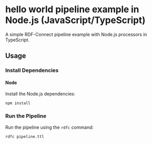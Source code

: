 # hello world pipeline example in Node.js (JavaScript/TypeScript)

A simple RDF-Connect pipeline example with Node.js processors in TypeScript.

## Usage

### Install Dependencies

#### Node

Install the Node.js dependencies:

```shell
npm install
```

### Run the Pipeline

Run the pipeline using the `rdfc` command:

```shell
rdfc pipeline.ttl
```
